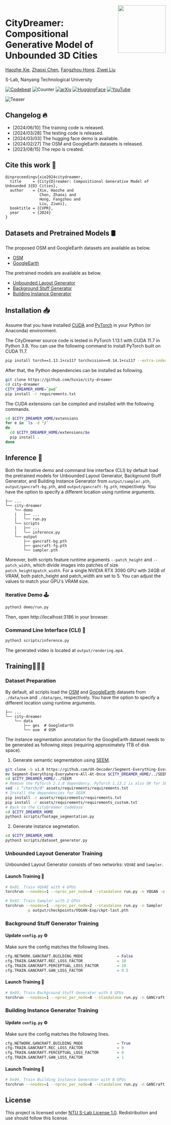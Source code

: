 <img src="https://www.infinitescript.com/projects/CityDreamer/CityDreamer-Logo.webp" height="150px" align="right">

# CityDreamer: Compositional Generative Model of Unbounded 3D Cities

[Haozhe Xie](https://haozhexie.com), [Zhaoxi Chen](https://frozenburning.github.io/), [Fangzhou Hong](https://hongfz16.github.io/), [Ziwei Liu](https://liuziwei7.github.io/)

S-Lab, Nanyang Technological University

[![Codebeat](https://codebeat.co/badges/63b14308-509d-42b1-a9c3-dc86e9d6ca2f)](https://codebeat.co/projects/github-com-hzxie-citydreamer-master)
![Counter](https://api.infinitescript.com/badgen/count?name=hzxie/CityDreamer)
[![arXiv](https://img.shields.io/badge/arXiv-2309.00610-b31b1b.svg)](https://arxiv.org/abs/2309.00610)
[![HuggingFace](https://img.shields.io/badge/%F0%9F%A4%97-Hugging%20Face-orange)](https://huggingface.co/spaces/hzxie/city-dreamer)
[![YouTube](https://img.shields.io/badge/Spotlight%20Video-%23FF0000.svg?logo=YouTube&logoColor=white)](https://youtu.be/te4zinLTYz0)

![Teaser](https://www.infinitescript.com/projects/CityDreamer/CityDreamer-Teaser.webp)

## Changelog 🔥

- [2024/06/10] The training code is released.
- [2024/03/28] The testing code is released.
- [2024/03/03] The hugging face demo is available.
- [2024/02/27] The OSM and GoogleEarth datasets is released.
- [2023/08/15] The repo is created.

## Cite this work 📝

```
@inproceedings{xie2024citydreamer,
  title     = {City{D}reamer: Compositional Generative Model of Unbounded 3{D} Cities},
  author    = {Xie, Haozhe and 
               Chen, Zhaoxi and 
               Hong, Fangzhou and 
               Liu, Ziwei},
  booktitle = {CVPR},
  year      = {2024}
}
```

## Datasets and Pretrained Models 🛢️

The proposed OSM and GoogleEarth datasets  are available as below.

- [OSM](https://gateway.infinitescript.com/s/OSM)
- [GoogleEarth](https://gateway.infinitescript.com/s/GoogleEarth)

The pretrained models are available as below.

- [Unbounded Layout Generator](https://gateway.infinitescript.com/?f=LayoutGen.pth)
- [Background Stuff Generator](https://gateway.infinitescript.com/?f=CityDreamer-Bgnd.pth)
- [Building Instance Generator](https://gateway.infinitescript.com/?f=CityDreamer-Fgnd.pth)

## Installation 📥

Assume that you have installed [CUDA](https://developer.nvidia.com/cuda-downloads) and [PyTorch](https://pytorch.org) in your Python (or Anaconda) environment.  

The CityDreamer source code is tested in PyTorch 1.13.1 with CUDA 11.7 in Python 3.8. You can use the following command to install PyTorch built on CUDA 11.7.

```bash
pip install torch==1.13.1+cu117 torchvision==0.14.1+cu117 --extra-index-url https://download.pytorch.org/whl/cu117
```

After that, the Python dependencies can be installed as following.

```bash
git clone https://github.com/hzxie/city-dreamer
cd city-dreamer
CITY_DREAMER_HOME=`pwd`
pip install -r requirements.txt
```

The CUDA extensions can be compiled and installed with the following commands.

```bash
cd $CITY_DREAMER_HOME/extensions
for e in `ls -d */`
do
  cd $CITY_DREAMER_HOME/extensions/$e
  pip install .
done
```

## Inference 🚩

Both the iterative demo and command line interface (CLI) by default load the pretrained models for Unbounded Layout Generator, Background Stuff Generator, and Building Instance Generator from `output/sampler.pth`, `output/gancraft-bg.pth`, and `output/gancraft-fg.pth`, respectively. You have the option to specify a different location using runtime arguments.

```
├── ...
└── city-dreamer
    └── demo
    |   ├── ...
    |   └── run.py
    └── scripts
    |   ├── ...
    |   └── inference.py
    └── output
        ├── gancraft-bg.pth
        ├── gancraft-fg.pth
        └── sampler.pth
```

Moreover, both scripts feature runtime arguments `--patch_height` and `--patch_width`, which divide images into patches of size `patch_height`x`patch_width`. For a single NVIDIA RTX 3090 GPU with 24GB of VRAM, both patch_height and patch_width are set to 5. You can adjust the values to match your GPU's VRAM size.

### Iterative Demo 🕹️

```bash
python3 demo/run.py
```

Then, open http://localhost:3186 in your browser.

### Command Line Interface (CLI) 🤖

```bash
python3 scripts/inference.py
```

The generated video is located at `output/rendering.mp4`.

## Training👩🏽‍💻

### Dataset Preparation

By default, all scripts load the [OSM](https://gateway.infinitescript.com/s/OSM) and [GoogleEarth](https://gateway.infinitescript.com/s/GoogleEarth) datasets from `./data/osm` and `./data/ges`, respectively. You have the option to specify a different location using runtime arguments.

```
├── ...
└── city-dreamer
    └── data
        ├── ges  # GoogleEarth
        └── osm  # OSM
```

The instance segmentation annotation for the GoogleEarth dataset needs to be generated as following steps (requiring approximately 1TB of disk space).

1. Generate semantic segmentation using [SEEM](https://github.com/UX-Decoder/Segment-Everything-Everywhere-All-At-Once).

```bash
git clone -b v1.0 https://github.com/UX-Decoder/Segment-Everything-Everywhere-All-At-Once.git
mv Segment-Everything-Everywhere-All-At-Once $CITY_DREAMER_HOME/../SEEM
cd $CITY_DREAMER_HOME/../SEEM
# Remove the PyTorch 2.1.0 dependency. PyTorch 1.13.1 is also OK for SEEM.
sed -i "/torch/d" assets/requirements/requirements.txt
# Install the dependencies for SEEM
pip install -r assets/requirements/requirements.txt
pip install -r assets/requirements/requirements_custom.txt
# Back to the CityDreamer codebase
cd $CITY_DREAMER_HOME
python3 scripts/footage_segmentation.py
```

2. Generate instance segmetation.

```bash
cd $CITY_DREAMER_HOME
python3 scripts/dataset_generator.py
```

### Unbounded Layout Generator Training

Unbounded Layout Generator consists of two networks: `VQVAE` and `Sampler`.

#### Launch Training 🚀

```bash
# 0x01. Train VQVAE with 4 GPUs
torchrun --nnodes=1 --nproc_per_node=4 --standalone run.py -n VQGAN -e VQGAN-Exp

# 0x02. Train Sampler with 2 GPUs
torchrun --nnodes=1 --nproc_per_node=2 --standalone run.py -n Sampler -e Sampler-Exp\
         -p output/checkpoints/VQGAN-Exp/ckpt-last.pth
```

### Background Stuff Generator Training

#### Update `config.py` ⚙️

Make sure the config matches the following lines.

```python
cfg.NETWORK.GANCRAFT.BUILDING_MODE               = False
cfg.TRAIN.GANCRAFT.REC_LOSS_FACTOR               = 10
cfg.TRAIN.GANCRAFT.PERCEPTUAL_LOSS_FACTOR        = 10
cfg.TRAIN.GANCRAFT.GAN_LOSS_FACTOR               = 0.5
```

#### Launch Training 🚀

```bash
# 0x03. Train Background Stuff Generator with 8 GPUs
torchrun --nnodes=1 --nproc_per_node=8 --standalone run.py -n GANCraft -e BSG-Exp
```

### Building Instance Generator Training

#### Update `config.py` ⚙️

Make sure the config matches the following lines.

```python
cfg.NETWORK.GANCRAFT.BUILDING_MODE               = True
cfg.TRAIN.GANCRAFT.REC_LOSS_FACTOR               = 0
cfg.TRAIN.GANCRAFT.PERCEPTUAL_LOSS_FACTOR        = 0
cfg.TRAIN.GANCRAFT.GAN_LOSS_FACTOR               = 1
```

#### Launch Training 🚀

```bash
# 0x04. Train Building Instance Generator with 8 GPUs
torchrun --nnodes=1 --nproc_per_node=8 --standalone run.py -n GANCraft -e BIG-Exp
```

## License

This project is licensed under [NTU S-Lab License 1.0](https://github.com/hzxie/city-dreamer/blob/master/LICENSE). Redistribution and use should follow this license.

